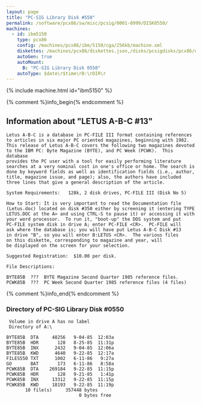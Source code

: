 ```yaml
---
layout: page
title: "PC-SIG Library Disk #550"
permalink: /software/pcx86/sw/misc/pcsig/0001-0999/DISK0550/
machines:
  - id: ibm5150
    type: pcx86
    config: /machines/pcx86/ibm/5150/cga/256kb/machine.xml
    diskettes: /machines/pcx86/diskettes.json,/disks/pcsigdisks/pcx86/diskettes.json
    autoGen: true
    autoMount:
      B: "PC-SIG Library Disk 0550"
    autoType: $date\r$time\rB:\rDIR\r
---
```


{% include machine.html id="ibm5150" %}

{% comment %}info_begin{% endcomment %}

## Information about "LETUS A-B-C #13"

    Letus A-B-C is a database in PC-FILE III format containing references
    to articles in six major PC oriented magazines, beginning with 1982.
    This release of Letus A-B-C covers the following two magazines devoted
    to the IBM PC: Byte Magazine (BYTE), and PC Week (PCWK).  This database
    provides the PC user with a tool for easily performing literature
    searches at a very nominal cost in one's office or home. The search is
    done by keyword fields as well as identification fields (i.e., author,
    title, magazine issue, and page); also, the authors have included
    three lines that give a general description of the article.
    
    System Requirements:   128k, 2 disk drives, PC-FILE III (Disk No 5)
    
    How to Start: It is very important to read the Documentation file
    (Letus.doc) located on disk #350 either by screening it (entering TYPE
    LETUS.DOC at the A> and using CTRL-S to pause it) or accessing it with
    your word processor.  To run it, "boot-up" the DOS system and put
    PC-FILE system disk in drive A; enter PC-FILE <CR>.  PC-FILE will
    ask where the database is; you will have put Letus A-B-C Disk #13
    in drive "B", so you will enter B:LETUS <CR>.  The various files
    on this diskette, corresponding to magazine and year, will
    be displayed on the screen for your selection.
    
    Suggested Registration:  $10.00 per disk.
    
    File Descriptions:
    
    BYTE85B  ???  BYTE Magazine Second Quarter 1985 reference files.
    PCWK85B  ???  PC Week Second Quarter 1985 reference files (4 files)
{% comment %}info_end{% endcomment %}


### Directory of PC-SIG Library Disk #0550

     Volume in drive A has no label
     Directory of A:\

    BYTE85B  DTA     48256   9-04-85  12:03a
    BYTE85B  HDR       128   8-25-85  11:31p
    BYTE85B  INX      2432   9-04-85  12:06a
    BYTE85B  KWD      4640   9-22-85  12:17a
    FILES550 TXT      1002   6-11-86   9:27a
    GO       BAT       173   6-11-86   8:58a
    PCWK85B  DTA    269184   9-22-85  11:15p
    PCWK85B  HDR       128   9-21-85   1:41p
    PCWK85B  INX     13312   9-22-85  11:15p
    PCWK85B  KWD     18193   9-22-85  11:19p
           10 file(s)     357448 bytes
                               0 bytes free
